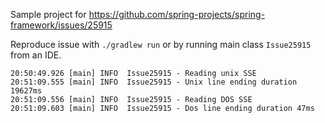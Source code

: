 Sample project for https://github.com/spring-projects/spring-framework/issues/25915

Reproduce issue with `./gradlew run` or by running main class `Issue25915` from an IDE.

```
20:50:49.926 [main] INFO  Issue25915 - Reading unix SSE
20:51:09.555 [main] INFO  Issue25915 - Unix line ending duration 19627ms
20:51:09.556 [main] INFO  Issue25915 - Reading DOS SSE
20:51:09.603 [main] INFO  Issue25915 - Dos line ending duration 47ms
```
